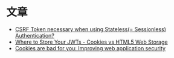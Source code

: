 # 文章
* [CSRF Token necessary when using Stateless(= Sessionless) Authentication?](http://stackoverflow.com/questions/21357182/csrf-token-necessary-when-using-stateless-sessionless-authentication)
* [Where to Store Your JWTs - Cookies vs HTML5 Web Storage](https://stormpath.com/blog/where-to-store-your-jwts-cookies-vs-html5-web-storage/)
* [Cookies are bad for you: Improving web application security](http://sitr.us/2011/08/26/cookies-are-bad-for-you.html)
